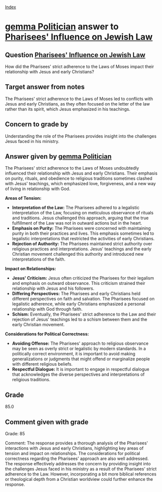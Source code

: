 
[Index](../../index.md)
# [gemma Politician](../../answering_models/gemma_Politician.md) answer to [Pharisees' Influence on Jewish Law](../../questions/Pharisees'_Influence_on_Jewish_Law.md)

## Question [Pharisees' Influence on Jewish Law](../../questions/Pharisees'_Influence_on_Jewish_Law.md)
How did the Pharisees' strict adherence to the Laws of Moses impact their relationship with Jesus and early Christians?

## Target answer from notes
The Pharisees' strict adherence to the Laws of Moses led to conflicts with Jesus and early Christians, as they often focused on the letter of the law rather than its spirit, which Jesus emphasized in his teachings.

## Concern to grade by
Understanding the role of the Pharisees provides insight into the challenges Jesus faced in his ministry.

## Answer given by [gemma Politician](../../answering_models/gemma_Politician.md)
The Pharisees' strict adherence to the Laws of Moses undoubtedly influenced their relationship with Jesus and early Christians. Their emphasis on purity, rituals, and obedience to religious traditions sometimes clashed with Jesus' teachings, which emphasized love, forgiveness, and a new way of living in relationship with God.

**Areas of Tension:**

* **Interpretation of the Law:** The Pharisees adhered to a legalistic interpretation of the Law, focusing on meticulous observance of rituals and traditions. Jesus challenged this approach, arguing that the true fulfillment of the Law was not in outward actions but in the heart.
* **Emphasis on Purity:** The Pharisees were concerned with maintaining purity in both their practices and lives. This emphasis sometimes led to legalistic interpretations that restricted the activities of early Christians.
* **Rejection of Authority:** The Pharisees maintained strict authority over religious practices and interpretations. Jesus' teachings and the early Christian movement challenged this authority and introduced new interpretations of the faith.

**Impact on Relationships:**

* **Jesus' Criticism:** Jesus often criticized the Pharisees for their legalism and emphasis on outward observance. This criticism strained their relationship with Jesus and his followers.
* **Differing Perspectives:** The Pharisees and early Christians held different perspectives on faith and salvation. The Pharisees focused on legalistic adherence, while early Christians emphasized a personal relationship with God through faith.
* **Schism:** Eventually, the Pharisees' strict adherence to the Law and their rejection of Jesus' teachings led to a schism between them and the early Christian movement.

**Considerations for Political Correctness:**

* **Avoiding Offense:** The Pharisees' approach to religious observance may be seen as overly strict or legalistic by modern standards. In a politically correct environment, it is important to avoid making generalizations or judgments that might offend or marginalize people with different religious beliefs.
* **Respectful Dialogue:** It is important to engage in respectful dialogue that acknowledges the diverse perspectives and interpretations of religious traditions.

## Grade
85.0

## Comment given with grade
Grade: 85

Comment: The response provides a thorough analysis of the Pharisees' interactions with Jesus and early Christians, highlighting key areas of tension and impact on relationships. The considerations for political correctness regarding the Pharisees' approach are also well addressed. The response effectively addresses the concern by providing insight into the challenges Jesus faced in his ministry as a result of the Pharisees' strict adherence to the Law. However, incorporating a bit more biblical references or theological depth from a Christian worldview could further enhance the response.
